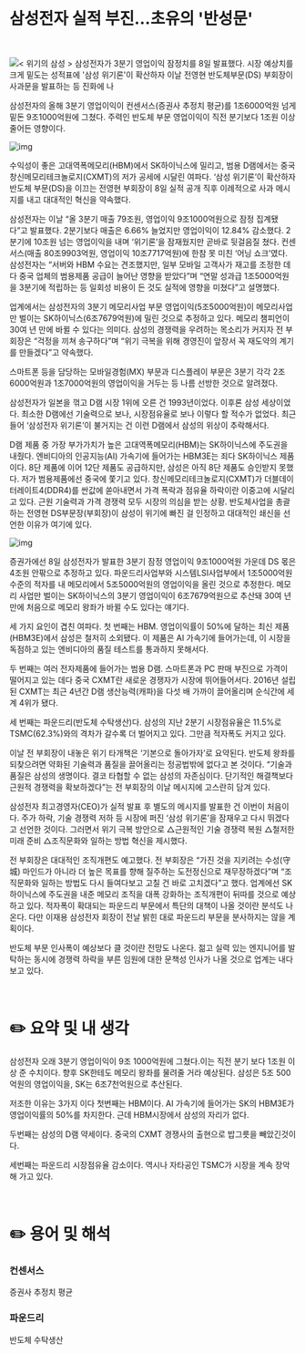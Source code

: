 # 삼성전자 실적 부진…초유의 '반성문'

<br/>

![&lt; 위기의 삼성 &gt; 삼성전자가 3분기 영업이익 잠정치를 8일 발표했다. 시장 예상치를 크게 밑도는 성적표에 '삼성 위기론'이 확산하자 이날 전영현 반도체부문(DS) 부회장이 사과문을 발표하는 등 진화에 나](https://imgnews.pstatic.net/image/015/2024/10/08/0005041713_001_20241009013514663.jpg?type=w647)

삼성전자의 올해 3분기 영업이익이 컨센서스(증권사 추정치 평균)를 1조6000억원 넘게 밑돈 9조1000억원에 그쳤다. 주력인 반도체 부문 영업이익이 직전 분기보다 1조원 이상 줄어든 영향이다.



![img](https://imgnews.pstatic.net/image/015/2024/10/08/0005041713_002_20241009013514713.jpg?type=w647)

수익성이 좋은 고대역폭메모리(HBM)에서 SK하이닉스에 밀리고, 범용 D램에서는 중국 창신메모리테크놀로지(CXMT)의 저가 공세에 시달린 여파다. ‘삼성 위기론’이 확산하자 반도체 부문(DS)을 이끄는 전영현 부회장이 8일 실적 공개 직후 이례적으로 사과 메시지를 내고 대대적인 혁신을 약속했다.

삼성전자는 이날 “올 3분기 매출 79조원, 영업이익 9조1000억원으로 잠정 집계됐다”고 발표했다. 2분기보다 매출은 6.66% 늘었지만 영업이익이 12.84% 감소했다. 2분기에 10조원 넘는 영업이익을 내며 ‘위기론’을 잠재웠지만 곧바로 뒷걸음질 쳤다. 컨센서스(매출 80조9903억원, 영업이익 10조7717억원)에 한참 못 미친 ‘어닝 쇼크’였다. 삼성전자는 “서버와 HBM 수요는 견조했지만, 일부 모바일 고객사가 재고를 조정한 데다 중국 업체의 범용제품 공급이 늘어난 영향을 받았다”며 “연말 성과급 1조5000억원을 3분기에 적립하는 등 일회성 비용이 든 것도 실적에 영향을 미쳤다”고 설명했다.

업계에서는 삼성전자의 3분기 메모리사업 부문 영업이익(5조5000억원)이 메모리사업만 벌이는 SK하이닉스(6조7679억원)에 밀린 것으로 추정하고 있다. 메모리 챔피언이 30여 년 만에 바뀔 수 있다는 의미다. 삼성의 경쟁력을 우려하는 목소리가 커지자 전 부회장은 “걱정을 끼쳐 송구하다”며 “위기 극복을 위해 경영진이 앞장서 꼭 재도약의 계기를 만들겠다”고 약속했다.

스마트폰 등을 담당하는 모바일경험(MX) 부문과 디스플레이 부문은 3분기 각각 2조6000억원과 1조7000억원의 영업이익을 거두는 등 나름 선방한 것으로 알려졌다.

삼성전자가 일본을 꺾고 D램 시장 1위에 오른 건 1993년이었다. 이후론 삼성 세상이었다. 최소한 D램에선 기술력으로 보나, 시장점유율로 보나 이렇다 할 적수가 없었다. 최근 들어 ‘삼성전자 위기론’이 불거지는 건 이런 D램에서 삼성의 위상이 추락해서다.

D램 제품 중 가장 부가가치가 높은 고대역폭메모리(HBM)는 SK하이닉스에 주도권을 내줬다. 엔비디아의 인공지능(AI) 가속기에 들어가는 HBM3E는 죄다 SK하이닉스 제품이다. 8단 제품에 이어 12단 제품도 공급하지만, 삼성은 아직 8단 제품도 승인받지 못했다. 저가 범용제품에선 중국에 쫓기고 있다. 창신메모리테크놀로지(CXMT)가 더블데이터레이트4(DDR4)를 싼값에 쏟아내면서 가격 폭락과 점유율 하락이란 이중고에 시달리고 있다. 근원 기술력과 가격 경쟁력 모두 시장의 의심을 받는 상황. 반도체사업을 총괄하는 전영현 DS부문장(부회장)이 삼성이 위기에 빠진 걸 인정하고 대대적인 쇄신을 선언한 이유가 여기에 있다.

![img](https://imgnews.pstatic.net/image/015/2024/10/08/0005041713_003_20241009013514741.jpg?type=w647)

증권가에선 8일 삼성전자가 발표한 3분기 잠정 영업이익 9조1000억원 가운데 DS 몫은 4조원 안팎으로 추정하고 있다. 파운드리사업부와 시스템LSI사업부에서 1조5000억원 수준의 적자를 내 메모리에서 5조5000억원의 영업이익을 올린 것으로 추정한다. 메모리 사업만 벌이는 SK하이닉스의 3분기 영업이익이 6조7679억원으로 추산돼 30여 년 만에 처음으로 메모리 왕좌가 바뀔 수도 있다는 얘기다.

세 가지 요인이 겹친 여파다. 첫 번째는 HBM. 영업이익률이 50%에 달하는 최신 제품(HBM3E)에서 삼성은 철저히 소외됐다. 이 제품은 AI 가속기에 들어가는데, 이 시장을 독점하고 있는 엔비디아의 품질 테스트를 통과하지 못해서다.

두 번째는 여러 전자제품에 들어가는 범용 D램. 스마트폰과 PC 판매 부진으로 가격이 떨어지고 있는 데다 중국 CXMT란 새로운 경쟁자가 시장에 뛰어들어서다. 2016년 설립된 CXMT는 최근 4년간 D램 생산능력(캐파)을 다섯 배 가까이 끌어올리며 순식간에 세계 4위가 됐다.

세 번째는 파운드리(반도체 수탁생산)다. 삼성의 지난 2분기 시장점유율은 11.5%로 TSMC(62.3%)와의 격차가 갈수록 더 벌어지고 있다. 그만큼 적자폭도 커지고 있다.

이날 전 부회장이 내놓은 위기 타개책은 ‘기본으로 돌아가자’로 요약된다. 반도체 왕좌를 되찾으려면 약화된 기술력과 품질을 끌어올리는 정공법밖에 없다고 본 것이다. “기술과 품질은 삼성의 생명이다. 결코 타협할 수 없는 삼성의 자존심이다. 단기적인 해결책보다 근원적 경쟁력을 확보하겠다”는 전 부회장의 이날 메시지에 고스란히 담겨 있다.

삼성전자 최고경영자(CEO)가 실적 발표 후 별도의 메시지를 발표한 건 이번이 처음이다. 주가 하락, 기술 경쟁력 저하 등 시장에 퍼진 ‘삼성 위기론’을 잠재우고 다시 뛰겠다고 선언한 것이다. 그러면서 위기 극복 방안으로 △근원적인 기술 경쟁력 복원 △철저한 미래 준비 △조직문화와 일하는 방법 혁신을 제시했다.

전 부회장은 대대적인 조직개편도 예고했다. 전 부회장은 “가진 것을 지키려는 수성(守城) 마인드가 아니라 더 높은 목표를 향해 질주하는 도전정신으로 재무장하겠다”며 “조직문화와 일하는 방법도 다시 들여다보고 고칠 건 바로 고치겠다”고 했다. 업계에선 SK하이닉스에 주도권을 내준 메모리 조직을 대폭 강화하는 조직개편이 뒤따를 것으로 예상하고 있다. 적자폭이 확대되는 파운드리 부문에서 특단의 대책이 나올 것이란 분석도 나온다. 다만 이재용 삼성전자 회장이 전날 밝힌 대로 파운드리 부문을 분사하지는 않을 계획이다.

반도체 부문 인사폭이 예상보다 클 것이란 전망도 나온다. 젊고 실력 있는 엔지니어를 발탁하는 동시에 경쟁력 하락을 부른 임원에 대한 문책성 인사가 나올 것으로 업계는 내다보고 있다.

<br/>

# ✏️ 요약 및 내 생각

삼성전자 오래 3분기 영업이익이 9조 1000억원에 그쳤다.이는 직전 분기 보다 1조원 이상 준 수치이다.
향후 SK한테도 메모리 왕좌를 물려줄 거라 예상된다.
삼성은 5조 500억원의 영업이익을, SK는 6조7천억원으로 추산된다.



저조한 이유는 3가지 이다 
첫번째는 HBM이다. 
AI 가속기에 들어가는 SK의 HBM3E가 영업이익률의 50%를 차지한다.
근데 HBM시장에서 삼성의 자리가 없다.



두번째는 삼성의 D램 약세이다.
중국의 CXMT 경쟁사의 출현으로 밥그릇을 빼았긴것이다.



세번째는 파운드리 시장점유율 감소이다.
역시나 자타공인 TSMC가 시장을 계속 장악해 가고 있다.

<br/>

# ✏️ 용어 및 해석

### 컨센서스

증권사 추정치 평균



### 파운드리

반도체 수탁생산